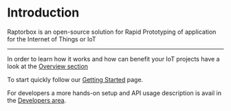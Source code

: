 # Introduction

Raptorbox is an open-source solution for Rapid Prototyping of application for the Internet of Things or IoT

---

In order to learn how it works and how can benefit your IoT projects have a look at the [Overview section](/overview)

To start quickly follow our [Getting Started](/documentation/getting-started) page.

For developers a more hands-on setup and API usage description is avail in the [Developers area](/documentation/developers).
